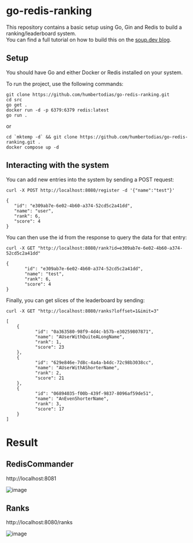 # go-redis-ranking

This repository contains a basic setup using Go, Gin and Redis to build a ranking/leaderboard system.  
You can find a full tutorial on how to build this on the [soup.dev blog](https://www.soup.dev/post/building-a-ranking-system-with-go-and-redis).


## Setup 

You should have Go and either Docker or Redis installed on your system.  

To run the project, use the following commands:  

```shell
git clone https://github.com/humbertodias/go-redis-ranking.git
cd src
go get .
docker run -d -p 6379:6379 redis:latest
go run .
```
or

```shell
cd `mktemp -d` && git clone https://github.com/humbertodias/go-redis-ranking.git .
docker compose up -d
```

## Interacting with the system

You can add new entries into the system by sending a POST request:
```shell
curl -X POST http://localhost:8080/register -d '{"name":"test"}'
```
```
{
   "id": "e309ab7e-6e02-4b60-a374-52cd5c2a41dd",
   "name": "user",
   "rank": 6,
   "score": 4
} 
```

You can then use the id from the response to query the data for that entry:
```shell
curl -X GET "http://localhost:8080/rank?id=e309ab7e-6e02-4b60-a374-52cd5c2a41dd"
```
```
{
       "id": "e309ab7e-6e02-4b60-a374-52cd5c2a41dd",
       "name": "test",
       "rank": 6,
       "score": 4
}
```

Finally, you can get slices of the leaderboard by sending:
```shell
curl -X GET "http://localhost:8080/ranks?loffset=1&imit=3"
```
```
[
    {
           "id": "0a363580-98f9-4d4c-b57b-e30259807871",
           "name": "AUserWithQuiteALongName",
           "rank": 1,
           "score": 23
    },
    {
           "id": "629e846e-7d8c-4a4a-b4dc-72c98b3038cc",
           "name": "AUserWithAShorterName",
           "rank": 2,
           "score": 21
    },
    {
           "id": "06894035-f00b-439f-9837-8096af59de51",
           "name": "AnEvenShorterName",
           "rank": 3,
           "score": 17
    }
]
```

# Result

## RedisCommander

http://localhost:8081

![image](https://github.com/humbertodias/go-redis-ranking/assets/9255997/8ffd2d47-8e63-4855-8b48-1b0149ab69a5)

## Ranks

http://localhost:8080/ranks

![image](https://github.com/humbertodias/go-redis-ranking/assets/9255997/25eebc81-8448-4d87-adcc-bfe17f40ead0)
